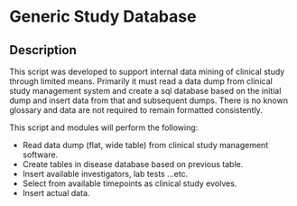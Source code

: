 # Generic Study Database

## Description  
This script was developed to support internal data mining of clinical study through limited means. Primarily it must read a data dump from clinical study management system and create a sql database based on the initial dump and insert data from that and subsequent dumps. There is no known glossary and data are not required to remain formatted consistently.  
  
This script and modules will perform the following:  
* Read data dump (flat, wide table) from clinical study management software.
* Create tables in disease database based on previous table.
* Insert available investigators, lab tests ...etc.
* Select from available timepoints as clinical study evolves.
* Insert actual data.  

